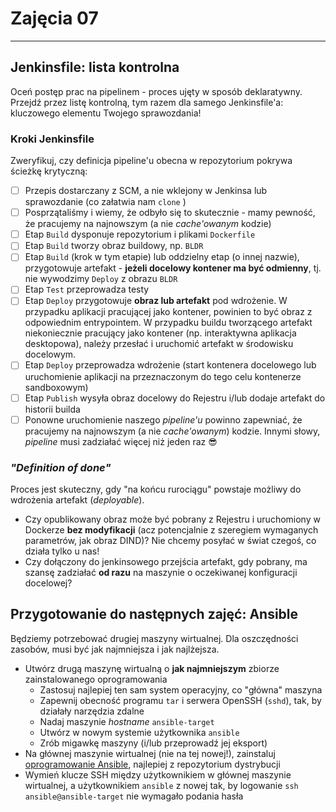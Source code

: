 # Zajęcia 07
---
## Jenkinsfile: lista kontrolna
Oceń postęp prac na pipelinem - proces ujęty w sposób deklaratywny. Przejdź przez listę kontrolną, tym razem dla samego Jenkinsfile'a: kluczowego elementu Twojego sprawozdania!

### Kroki Jenkinsfile
Zweryfikuj, czy definicja pipeline'u obecna w repozytorium pokrywa ścieżkę krytyczną:

- [ ] Przepis dostarczany z SCM, a nie wklejony w Jenkinsa lub sprawozdanie (co załatwia nam `clone` )
- [ ] Posprzątaliśmy i wiemy, że odbyło się to skutecznie - mamy pewność, że pracujemy na najnowszym (a nie *cache'owanym* kodzie)
- [ ] Etap `Build` dysponuje repozytorium i plikami `Dockerfile`
- [ ] Etap `Build` tworzy obraz buildowy, np. `BLDR`
- [ ] Etap `Build` (krok w tym etapie) lub oddzielny etap (o innej nazwie), przygotowuje artefakt - **jeżeli docelowy kontener ma być odmienny**, tj. nie wywodzimy `Deploy` z obrazu `BLDR`
- [ ] Etap `Test` przeprowadza testy
- [ ] Etap `Deploy` przygotowuje **obraz lub artefakt** pod wdrożenie. W przypadku aplikacji pracującej jako kontener, powinien to być obraz z odpowiednim entrypointem. W przypadku buildu tworzącego artefakt niekoniecznie pracujący jako kontener (np. interaktywna aplikacja desktopowa), należy przesłać i uruchomić artefakt w środowisku docelowym.
- [ ] Etap `Deploy` przeprowadza wdrożenie (start kontenera docelowego lub uruchomienie aplikacji na przeznaczonym do tego celu kontenerze sandboxowym)
- [ ] Etap `Publish` wysyła obraz docelowy do Rejestru i/lub dodaje artefakt do historii builda
- [ ] Ponowne uruchomienie naszego *pipeline'u* powinno zapewniać, że pracujemy na najnowszym (a nie *cache'owanym*) kodzie. Innymi słowy, *pipeline* musi zadziałać więcej niż jeden raz 😎

### *"Definition of done"*
Proces jest skuteczny, gdy "na końcu rurociągu" powstaje możliwy do wdrożenia artefakt (*deployable*).
* Czy opublikowany obraz może być pobrany z Rejestru i uruchomiony w Dockerze **bez modyfikacji** (acz potencjalnie z szeregiem wymaganych parametrów, jak obraz DIND)? Nie chcemy posyłać w świat czegoś, co działa tylko u nas!
* Czy dołączony do jenkinsowego przejścia artefakt, gdy pobrany, ma szansę zadziałać **od razu** na maszynie o oczekiwanej konfiguracji docelowej?

## Przygotowanie do następnych zajęć: Ansible
Będziemy potrzebować drugiej maszyny wirtualnej. Dla oszczędności zasobów, musi być jak najmniejsza i jak najlżejsza.
* Utwórz drugą maszynę wirtualną o **jak najmniejszym** zbiorze zainstalowanego oprogramowania
  * Zastosuj najlepiej ten sam system operacyjny, co "główna" maszyna
  * Zapewnij obecność programu `tar` i serwera OpenSSH (`sshd`), tak, by działały narzędzia zdalne
  * Nadaj maszynie *hostname* `ansible-target`
  * Utwórz w nowym systemie użytkownika `ansible`
  * Zrób migawkę maszyny (i/lub przeprowadź jej eksport)
* Na głównej maszynie wirtualnej (nie na tej nowej!), zainstaluj [oprogramowanie Ansible](https://docs.ansible.com/ansible/2.9/installation_guide/index.html), najlepiej z repozytorium dystrybucji
* Wymień klucze SSH między użytkownikiem w głównej maszynie wirtualnej, a użytkownikiem `ansible` z nowej tak, by logowanie `ssh ansible@ansible-target` nie wymagało podania hasła

